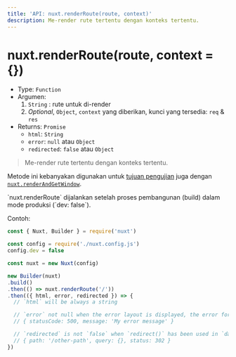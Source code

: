 ```yaml
---
title: 'API: nuxt.renderRoute(route, context)'
description: Me-render rute tertentu dengan konteks tertentu.
---
```


# nuxt.renderRoute(route, context = {})

- Type: `Function`
- Argumen:
    1. `String` : rute untuk di-render
    2. *Optional*, `Object`, `context` yang diberikan, kunci yang tersedia: `req` & `res`
- Returns: `Promise`
    - `html`: `String`
    - `error`: `null` atau `Object`
    - `redirected`: `false` atau `Object`

> Me-render rute tertentu dengan konteks tertentu.

Metode ini kebanyakan digunakan untuk [tujuan pengujian](/guide/development-tools#end-to-end-testing) juga dengan [`nuxt.renderAndGetWindow`](/api/nuxt-render-and-get-window).

<p class="Alert Alert--orange">`nuxt.renderRoute` dijalankan setelah proses pembangunan (build) dalam mode produksi (`dev: false`).</p>

Contoh:

```js
const { Nuxt, Builder } = require('nuxt')

const config = require('./nuxt.config.js')
config.dev = false

const nuxt = new Nuxt(config)

new Builder(nuxt)
.build()
.then(() => nuxt.renderRoute('/'))
.then(({ html, error, redirected }) => {
  // `html` will be always a string

  // `error` not null when the error layout is displayed, the error format is:
  // { statusCode: 500, message: 'My error message' }

  // `redirected` is not `false` when `redirect()` has been used in `data()` or `fetch()`
  // { path: '/other-path', query: {}, status: 302 }
})
```
